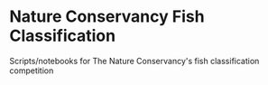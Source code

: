 # Nature Conservancy Fish Classification

Scripts/notebooks for The Nature Conservancy's fish classification competition
